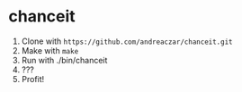 # chanceit


1. Clone with `https://github.com/andreaczar/chanceit.git`
2. Make with `make`
3. Run with ./bin/chanceit
4. ???
5. Profit!
